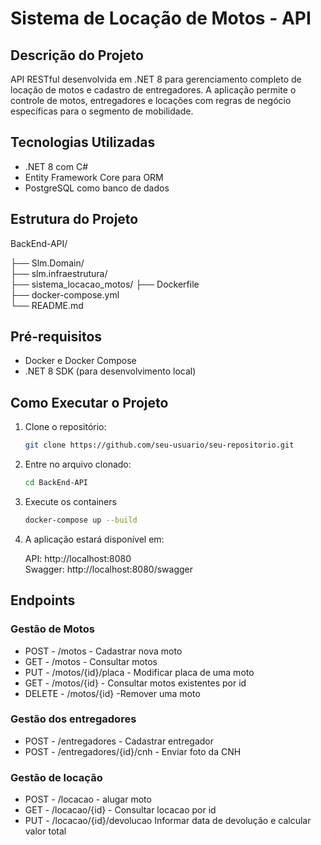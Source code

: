 # Sistema de Locação de Motos - API

## Descrição do Projeto
API RESTful desenvolvida em .NET 8 para gerenciamento completo de locação de motos e cadastro de entregadores. A aplicação permite o controle de motos, entregadores e locações com regras de negócio específicas para o segmento de mobilidade.

## Tecnologias Utilizadas
- .NET 8 com C#
- Entity Framework Core para ORM
- PostgreSQL como banco de dados

##  Estrutura do Projeto
BackEnd-API/

├── Slm.Domain/           
├── slm.infraestrutura/   
├── sistema_locacao_motos/
├── Dockerfile           
├── docker-compose.yml   
└── README.md           

## Pré-requisitos
- Docker e Docker Compose
- .NET 8 SDK (para desenvolvimento local)


## Como Executar o Projeto

1. Clone o repositório:
   ```bash
   git clone https://github.com/seu-usuario/seu-repositorio.git
2. Entre no arquivo clonado:
   ```bash
   cd BackEnd-API
3. Execute os containers
   ```bash
   docker-compose up --build
4. A aplicação estará disponível em:
   
   API: http://localhost:8080    
   Swagger: http://localhost:8080/swagger

  
## Endpoints 
### Gestão de Motos
- POST - /motos - Cadastrar nova moto
- GET - /motos - Consultar motos
- PUT - /motos/{id}/placa - Modificar placa de uma moto
- GET - /motos/{id} - Consultar motos existentes por id
- DELETE - /motos/{id} -Remover uma moto

### Gestão dos entregadores
- POST - /entregadores - Cadastrar entregador
- POST - /entregadores/{id}/cnh - Enviar foto da CNH

### Gestão de locação
- POST - /locacao - alugar moto
- GET - /locacao/{id} - Consultar locacao por id
- PUT - /locacao/{id}/devolucao Informar data de devolução e calcular valor total




